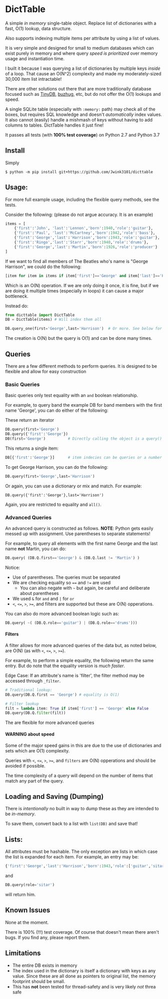 # DictTable

A simple *in memory* single-table object. Replace list of dictionaries with a fast, O(1) lookup, data structure. 

Also supports indexing multiple items per attribute by using a list of values.

It is very simple and designed for small to medium databases which can exist purely in memory and where query *speed is prioritized* over memory usage and instantiation time.

I built it because I was querying a list of dictionaries by multiple keys *inside* of a loop. That cause an O(N^2) complexity and made my moderately-sized 30,000 item list intractable!

There are other solutions out there that are more traditionally database focused such as [TinyDB][tinydb], [buzhug][buzhug], etc, but do not offer the O(1) lookups and speed.

[tinydb]:https://tinydb.readthedocs.io/en/latest/
[buzhug]:http://buzhug.sourceforge.net/

A single SQLite table (especially with `:memory:` path) may check all of the boxes, but requires SQL knowledge and doesn't *automatically* index values. It also cannot (easily) handle a mishmash of keys without having to add columns to tables. DictTable handles it just fine!

It passes all tests (with **100% test coverage**) on Python 2.7 and Python 3.7


## Install

Simply 

    $ python -m pip install git+https://github.com/Jwink3101/dicttable

## Usage:

For more full example usage, including the flexible query methods, see the tests.

Consider the following: (please do not argue accuracy. It is an example)

```python
items = [
    {'first':'John', 'last':'Lennon','born':1940,'role':'guitar'},
    {'first':'Paul', 'last':'McCartney','born':1942,'role':'bass'},
    {'first':'George','last':'Harrison','born':1943,'role':'guitar'},
    {'first':'Ringo','last':'Starr','born':1940,'role':'drums'},
    {'first':'George','last':'Martin','born':1926,'role':'producer'}
]
```

If we want to find all members of The Beatles who's name is "George Harrison", we could do the following:

```python
[item for item in items if item['first']=='George' and item['last']=='Harrison']
```

Which is an O(N) operation. If we are only doing it once, it is fine, but if we are doing it multiple times (especially in loops) it can cause a major bottleneck.

Instead do:

```python
from dicttable import DictTable
DB = DictTable(items) # Will index them all

DB.query_one(first='George',last='Harrison')  # Or more. See below for query methods

```

The creation is O(N) but the query is O(1) and can be done many times.

## Queries

There are a few different methods to perform queries. It is designed to be flexible and allow for easy construction

### Basic Queries

Basic queries only test equality with an `and` boolean relationship.

For example, to query band the example DB for band members with the first name 'George', you can do either of the following:

These return an iterator

```python
DB.query(first='George')
DB.query({'first':'George'})
DB(first='George')          # Directly calling the object is a query()
```

This returns a single item:

```python
DB[{'first':'George'}]      # item indecies can be queries or a number
```

To get George Harrison, you can do the following:

```python
DB.query(first='George',last='Harrison')
```

Or again, you can use a dictionary or mix and match. For example:

```    
DB.query({'first':'George'},last='Harrison')
```
    
Again, you are restricted to equality and `all()`.

### Advanced Queries

An advanced query is constructed as follows. **NOTE**: Python gets easily messed up with assignment. Use parentheses to separate statements!

For example, to query all elements with the first name George and the last name **not** Martin, you can do:

```python
DB.query( (DB.Q.first=='George') & (DB.Q.last != 'Martin') )
```

Notice:

* Use of parentheses. The queries must be separated
* We are checking equality so `==` and `!=` are used
    * You can also negate with `~` but again, be careful and deliberate about parentheses
* We used `&` for `and` and `|` for `or`
* `<`, `<=`, `>`, `>=`, and filters are supported but these are O(N) opperations.

You can also do more advanced boolean logic such as:

```python
DB.query( ~( (DB.Q.role=='guitar') | (DB.Q.role=='drums')))
```

#### Filters

A filter allows for more advanced queries of the data but, as noted below, are O(N) (as with `<`, `<=`, `>`, `>=`).

For example, to perform a simple equality, the following return the same entry. But do note that the equality version is *much faster*.

Edge Case: If an attribute's name is 'filter', the filter method may be accessed through `_filter`.

```python
# Traditional lookup:
DB.query(DB.Q.first == 'George') # equality is O(1)

# Filter lookup
filt = lambda item: True if item['first'] == 'George' else False
DB.query(DB.Q.filter(filt))
```

The are flexible for more advanced queries

#### WARNING about speed

Some of the major speed gains in this are due to the use of dictionaries and sets which are O(1) complexity. 

Queries with `<`, `<=`, `>`, `>=`, and `filters` are O(N) opperations and should be avoided if possible.

The time complexity of a query will depend on the number of items that match any part of the query.

## Loading and Saving (Dumping)

There is *intentionally* no built in way to dump these as they are intended to be *in-memory*. 

To save them, convert back to a list with `list(DB)` and save that!

## Lists:
    
All attributes must be hashable. The only exception are lists in which case the list is expanded for each item. For example, an entry may be:

```python
{'first':'George','last':'Harrison','born':1943,'role':['guitar','sitar']}
```

and 

```python
DB.query(role='sitar')
```

will return him.

## Known Issues

None at the moment.

There is 100% (!!!) test coverage. Of course that doesn't mean there aren't bugs. If you find any, please report them.

## Limitations

* The entire DB exists in memory
* The index used in the dictionary is itself a dictionary with keys as any value. Since these are all done as pointers to original list, the memory footprint should be small.
* This has **not** been tested for thread-safety and is very likely *not* threa safe




















